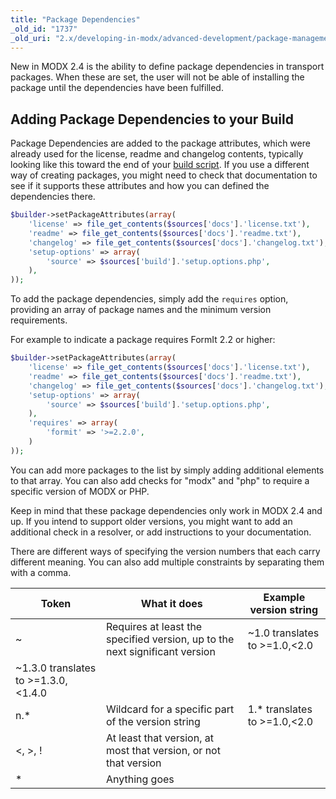 ```yaml
---
title: "Package Dependencies"
_old_id: "1737"
_old_uri: "2.x/developing-in-modx/advanced-development/package-management/package-dependencies"
---
```


New in MODX 2.4 is the ability to define package dependencies in transport packages. When these are set, the user will not be able of installing the package until the dependencies have been fulfilled.

## Adding Package Dependencies to your Build

Package Dependencies are added to the package attributes, which were already used for the license, readme and changelog contents, typically looking like this toward the end of your [build script](developing-in-modx/advanced-development/package-management/creating-a-3rd-party-component-build-script). If you use a different way of creating packages, you might need to check that documentation to see if it supports these attributes and how you can defined the dependencies there.

``` php 
$builder->setPackageAttributes(array(
    'license' => file_get_contents($sources['docs'].'license.txt'),
    'readme' => file_get_contents($sources['docs'].'readme.txt'),
    'changelog' => file_get_contents($sources['docs'].'changelog.txt'),
    'setup-options' => array(
        'source' => $sources['build'].'setup.options.php',
    ),
));
```

To add the package dependencies, simply add the `requires` option, providing an array of package names and the minimum version requirements.

For example to indicate a package requires FormIt 2.2 or higher:

``` php 
$builder->setPackageAttributes(array(
    'license' => file_get_contents($sources['docs'].'license.txt'),
    'readme' => file_get_contents($sources['docs'].'readme.txt'),
    'changelog' => file_get_contents($sources['docs'].'changelog.txt'),
    'setup-options' => array(
        'source' => $sources['build'].'setup.options.php',
    ),
    'requires' => array(
        'formit' => '>=2.2.0',
    )
));
```

You can add more packages to the list by simply adding additional elements to that array. You can also add checks for "modx" and "php" to require a specific version of MODX or PHP.

Keep in mind that these package dependencies only work in MODX 2.4 and up. If you intend to support older versions, you might want to add an additional check in a resolver, or add instructions to your documentation.

There are different ways of specifying the version numbers that each carry different meaning. You can also add multiple constraints by separating them with a comma.

| Token | What it does | Example version string |
|-------|--------------|------------------------|
| ~ | Requires at least the specified version, up to the next significant version | ~1.0 translates to >=1.0,<2.0
~1.3.0 translates to >=1.3.0,<1.4.0 |
| n.\* | Wildcard for a specific part of the version string | 1.\* translates to >=1.0,<2.0 |
| <, >, ! | At least that version, at most that version, or not that version |  |
| \* | Anything goes |  |